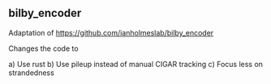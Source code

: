 ## bilby_encoder

Adaptation of https://github.com/ianholmeslab/bilby_encoder

Changes the code to

a) Use rust
b) Use pileup instead of manual CIGAR tracking
c) Focus less on strandedness
